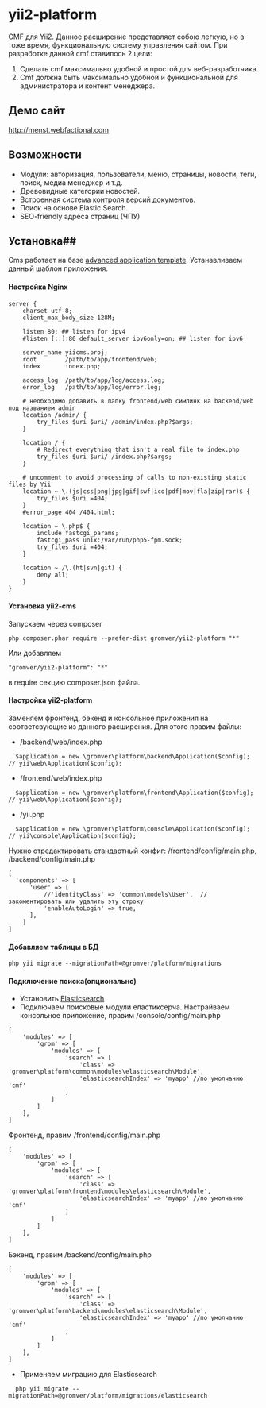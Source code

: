 # yii2-platform

CMF для Yii2. Данное расширение представляет собою легкую, но в тоже время, функциональную систему управления сайтом. При разработке данной cmf ставилось 2 цели:

1. Сделать cmf максимально удобной и простой для веб-разработчика.
2. Cmf должна быть максимально удобной и функциональной для администратора и контент менеджера.

## Демо сайт
http://menst.webfactional.com

## Возможности

* Модули: авторизация, пользователи, меню, страницы, новости, теги, поиск, медиа менеджер и т.д.
* Древовидные категории новостей.
* Встроенная система контроля версий документов.
* Поиск на основе Elastic Search.
* SEO-friendly адреса страниц (ЧПУ)

## Установка##

Cms работает на базе [advanced application template](http://www.yiiframework.com/doc-2.0/guide-tutorial-advanced-app.html). Устанавливаем данный шаблон приложения.

#### Настройка Nginx
```nginx
server {
    charset utf-8;
    client_max_body_size 128M;

    listen 80; ## listen for ipv4
    #listen [::]:80 default_server ipv6only=on; ## listen for ipv6

    server_name yiicms.proj;
    root        /path/to/app/frontend/web;
    index       index.php;

    access_log  /path/to/app/log/access.log;
    error_log   /path/to/app/log/error.log;

    # необходимо добавить в папку frontend/web симлинк на backend/web под названием admin
	location /admin/ {
        try_files $uri $uri/ /admin/index.php?$args;
    }

    location / {
		# Redirect everything that isn't a real file to index.php
        try_files $uri $uri/ /index.php?$args;
    }

    # uncomment to avoid processing of calls to non-existing static files by Yii
    location ~ \.(js|css|png|jpg|gif|swf|ico|pdf|mov|fla|zip|rar)$ {
        try_files $uri =404;
    }
    #error_page 404 /404.html;

	location ~ \.php$ {
        include fastcgi_params;
        fastcgi_pass unix:/var/run/php5-fpm.sock;
        try_files $uri =404;
    }

    location ~ /\.(ht|svn|git) {
        deny all;
    }
}
```

#### Установка yii2-cms
Запускаем через composer

    php composer.phar require --prefer-dist gromver/yii2-platform "*"
    
Или добавляем  

    "gromver/yii2-platform": "*"
    
в require секцию composer.json файла.

#### Настройка yii2-platform
Заменяем фронтенд, бэкенд и консольное приложения на соответсвующие из данного расширения. Для этого правим файлы:

* /backend/web/index.php
```
  $application = new \gromver\platform\backend\Application($config); // yii\web\Application($config);
```
* /frontend/web/index.php   
```
  $application = new \gromver\platform\frontend\Application($config); // yii\web\Application($config);
```
* /yii.php
```
  $application = new \gromver\platform\console\Application($config); // yii\console\Application($config);
```

Нужно отредактировать стандартный конфиг: /frontend/config/main.php, /backend/config/main.php

``` 
[
  'components' => [
      'user' => [
          //'identityClass' => 'common\models\User',  //закоментировать или удалить эту строку
          'enableAutoLogin' => true,
      ],
    ]
]
```
#### Добавляем таблицы в БД

    php yii migrate --migrationPath=@gromver/platform/migrations

#### Подключение поиска(опционально)
* Установить [Elasticsearch](http://www.elasticsearch.org/guide/en/elasticsearch/reference/current/_installation.html)
* Подключаем поисковые модули еластиксерча. Настрайваем консольное приложение, правим /console/config/main.php
```
[
    'modules' => [
        'grom' => [
            'modules' => [
                'search' => [
                    'class' => 'gromver\platform\common\modules\elasticsearch\Module',
                    'elasticsearchIndex' => 'myapp'	//по умолчанию 'cmf'
                ]
            ]
        ]
    ],
]
```
Фронтенд, правим /frontend/config/main.php
```
[
    'modules' => [
        'grom' => [
            'modules' => [
                'search' => [
                    'class' => 'gromver\platform\frontend\modules\elasticsearch\Module',
                    'elasticsearchIndex' => 'myapp'	//по умолчанию 'cmf'
                ]
            ]
        ]
    ],
]
```
Бэкенд, правим /backend/config/main.php
```
[
    'modules' => [
        'grom' => [
            'modules' => [
                'search' => [
                    'class' => 'gromver\platform\backend\modules\elasticsearch\Module',
                    'elasticsearchIndex' => 'myapp'	//по умолчанию 'cmf'
                ]
            ]
        ]
    ],
]
```
* Применяем миграцию для Elasticsearch
```
  php yii migrate --migrationPath=@gromver/platform/migrations/elasticsearch
```
